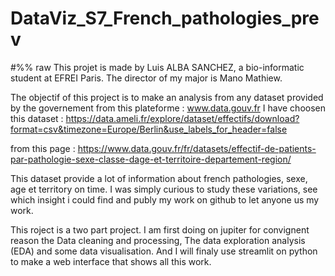 # DataViz_S7_French_pathologies_prev

#%% raw
This projet is made by Luis ALBA SANCHEZ, a bio-informatic student at EFREI Paris. The director of my major is Mano Mathiew.

The objectif of this project is to make an analysis from any dataset provided by the governement from this plateforme : www.data.gouv.fr
I have choosen this dataset : 
https://data.ameli.fr/explore/dataset/effectifs/download?format=csv&timezone=Europe/Berlin&use_labels_for_header=false

from this page :
https://www.data.gouv.fr/fr/datasets/effectif-de-patients-par-pathologie-sexe-classe-dage-et-territoire-departement-region/

This dataset provide a lot of information about french pathologies, sexe, age et territory on time. I was simply curious to study these variations, see which insight i could find and publy my work on github to let anyone us my work.

This roject is a two part project. I am first doing on jupiter for convignent reason the Data cleaning and processing, The data exploration analysis (EDA) and some data visualisation. And I will finaly use streamlit on python to make a web interface that shows all this work.
